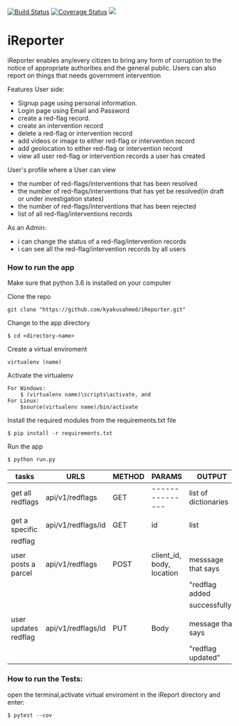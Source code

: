 [![Build Status](https://travis-ci.org/kyakusahmed/iReporter.svg?branch=challenge-2%2Fapi)](https://travis-ci.org/kyakusahmed/iReporter)
[![Coverage Status](https://coveralls.io/repos/github/kyakusahmed/iReporter/badge.svg?branch=challenge-2%2Fapi)](https://coveralls.io/github/kyakusahmed/iReporter?branch=challenge-2%2Fapi)
<a href="https://codeclimate.com/github/kyakusahmed/iReporter/maintainability"><img src="https://api.codeclimate.com/v1/badges/0a8553265327c7269155/maintainability" /></a>

# iReporter
iReporter enables any/every citizen to bring any form of corruption to the notice of appropriate authorities and the general public. Users can also report on things that needs government intervention


Features User side:

- Signup page using personal information.
- Login page using Email and Password
- create a red-flag record.
- create an intervention record
- delete a red-flag or intervention record
- add videos or image to either red-flag or intervention record
- add geolocation to either red-flag or intervention record
- view all user red-flag  or intervention records a user has created

User's profile where a User can view
- the number of red-flags/interventions that has been resolved
- the number of red-flags/interventions that has yet be resolved(in draft or under investigation states)
- the number of red-flags/interventions that has been rejected
- list of all red-flag/interventions records

As an Admin:

- i can change the status of a red-flag/intervention records
- i can see all the red-flag/intervention records by all users



### How to run the app


Make sure that python 3.6 is installed on your computer

Clone the repo
```
git clone "https://github.com/kyakusahmed/iReporter.git"
```
Change to the app directory
```
$ cd <directory-name>
```
Create a virtual enviroment
```
virtualenv (name)
```
Activate the virtualenv
```
For Windows:
	$ (virtualenv name)\scripts\activate, and  	
For Linux: 
 	$source(virtualenv name)/bin/activate
```
Install the required modules from the requirements.txt file 
```
$ pip install -r requirements.txt
```
Run the app
```
$ python run.py
```

| tasks               |    URLS                |  METHOD  |         PARAMS                                |   OUTPUT             |
| ------------------- | -----------------------|----------|-----------------------------------------------|----------------------|
| get all redflags    | api/v1/redflags        |  GET     |   ---------------                             | list of dictionaries |
|                     |                        |          |                                               |                      | 
| get a specific      | api/v1/redflags/id     |  GET     |  id                                           | list                 |
| redflag             |                        |          |                                               |                      |
|                     |                        |          |                                               |                      |
| user posts a parcel | api/v1/redflags        |  POST    | client_id, body, location                     | messsage that says   | 
|                     |                        |          |                                               | "redflag added       |
|	                    |			                   |	        |                                               |       successfully"  |
|                     |                        |          |                                               |                      |
|user updates redflag | api/v1/redflags/id     |  PUT     | Body                                          |  message that says   |
|                     |                        |          |                                               |  "redflag updated"   |


### How to run the Tests:

open the terminal,activate virtual enviroment in the iReport directory  and enter:
 ```
 $ pytest --cov
```





